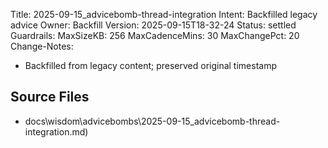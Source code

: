 Title: 2025-09-15_advicebomb-thread-integration
Intent: Backfilled legacy advice
Owner: Backfill
Version: 2025-09-15T18-32-24
Status: settled
Guardrails:
  MaxSizeKB: 256
  MaxCadenceMins: 30
  MaxChangePct: 20
Change-Notes:
  - Backfilled from legacy content; preserved original timestamp

## Source Files
- docs\wisdom\advicebombs\2025-09-15_advicebomb-thread-integration.md)
